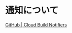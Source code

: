 # 通知について

[GitHub | Cloud Build Notifiers](https://github.com/GoogleCloudPlatform/cloud-build-notifiers)
